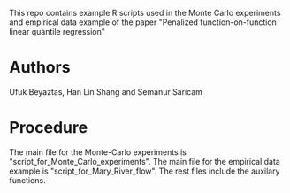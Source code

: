 This repo contains example R scripts used in the Monte Carlo experiments and empirical data example of the paper "Penalized function-on-function linear quantile regression"
# Authors
Ufuk Beyaztas, Han Lin Shang and Semanur Saricam
# Procedure
The main file for the Monte-Carlo experiments is "script_for_Monte_Carlo_experiments".
The main file for the empirical data example is "script_for_Mary_River_flow".
The rest files include the auxilary functions.

